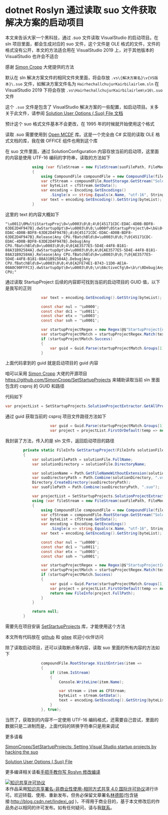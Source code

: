 
# dotnet Roslyn 通过读取 suo 文件获取解决方案的启动项目

本文来告诉大家一个黑科技，通过 .suo 文件读取 VisualStudio 的启动项目。在 sln 项目里面，都会生成对应的 suo 文件，这个文件是 OLE 格式的文件，文件的格式没有公开，本文的方法适合用在 VisualStudio 2019 上，对于其他版本的 VisualStudio 也许会不适合

<!--more-->



<!-- 发布 -->
<!-- 标签：Roslyn,MSBuild,编译器 -->

感谢 [Simon Cropp](https://github.com/SimonCropp) 大佬提供的方法

默认在 sln 解决方案文件的相同文件夹里面，将会存放 `.vs\{解决方案名}\v{VS版本}\.suo` 文件，如解决方案文件名为 `HairhechallchujurKairbilairlem.sln` 在 VisualStudio 2019 下将会存放 `.vs\HairhechallchujurKairbilairlem\v16\.suo` 文件

这个 `.suo` 文件是包含了 VisualStudio 解决方案的一些配置，如启动项目。关多关于此文件，请参阅 [Solution User Options (.Suo) File 文档](https://docs.microsoft.com/zh-cn/previous-versions/visualstudio/visual-studio-2015/extensibility/internals/solution-user-options-dot-suo-file?view=vs-2015&WT.mc_id=WD-MVP-5003260 )

预计这个 suo 格式文件基本不会更改，在 1995 年的时候就开始使用这个格式

读取 .suo 需要使用到 [Open MCDF](https://github.com/ironfede/openmcdf) 库。这是一个完全由 C# 实现的读取 OLE 格式文档的库，我在做 OFFICE 组件也用到这个库

在 suo 文件里面，通过 SolutionConfiguration 内容存放当前的启动项，这里面的内容是使用 UTF-16 编码的字符串，读取的方法如下

```csharp
            using (var fileStream = new FileStream(suoFilePath, FileMode.Open))
            {
                using CompoundFile compoundFile = new CompoundFile(fileStream, CFSUpdateMode.ReadOnly, CFSConfiguration.SectorRecycle | CFSConfiguration.EraseFreeSectors);
                var cfStream = compoundFile.RootStorage.GetStream("SolutionConfiguration");
                var byteList = cfStream.GetData();
                var encoding = Encoding.GetEncodings()
                    .Single(x => string.Equals(x.Name, "utf-16", StringComparison.OrdinalIgnoreCase));
                var text = encoding.GetEncoding().GetString(byteList);
            }
```

这里的 text 的内容大概如下

```
"\u0011\0MultiStartupProj\0=\u0003\0\0;4\0{45171CDC-EDAC-4D0B-BDF8-63DE2D4F947B}.dwStartupOpt\0=\u0003\0\0;\u000f\0StartupProject\0=\b&\0{45171CDC-EDAC-4D0B-BDF8-63DE2D4F947B};A\0{45171CDC-EDAC-4D0B-BDF8-63DE2D4F947B}.Release|Any CPU.fBatchBld\0=\u0003\0\0;?\0{45171CDC-EDAC-4D0B-BDF8-63DE2D4F947B}.Debug|Any CPU.fBatchBld\0=\u0003\0\0;4\0{AE3577E5-5D4E-44F8-B181-88A31B92584A}.dwStartupOpt\0=\u0003\0\0;A\0{AE3577E5-5D4E-44F8-B181-88A31B92584A}.Release|Any CPU.fBatchBld\0=\u0003\0\0;?\0{AE3577E5-5D4E-44F8-B181-88A31B92584A}.Debug|Any CPU.fBatchBld\0=\u0003\0\0;4\0{A2FE74E1-B743-11D0-AE1A-00A0C90FFFC3}.dwStartupOpt\0=\u0003\0\0;\n\0ActiveCfg\0=\b\r\0Debug|Any CPU;"
```

通过读取 StartupProject 后续的内容即可找到当前的启动项目的 GUID 值，以下是我写的正则

```csharp
                var text = encoding.GetEncoding().GetString(byteList);

                const char nul = '\u0000';
                const char dc1 = '\u0011';
                const char etx = '\u0003';
                const char soh = '\u0001';

                var startupProjectRegex = new Regex(@$"StartupProject{nul}={'\b'}&{nul}(.{'{'}{38}{'}'});A");
                var startupProjectMatch = startupProjectRegex.Match(text);
                if (startupProjectMatch.Success)
                {
                    var guid = Guid.Parse(startupProjectMatch.Groups[1].Value);
                }
```

上面代码拿到的 guid 就是启动项目的 guid 内容

咱可以采用 [Simon Cropp](https://github.com/SimonCropp) 大佬的开源项目 https://github.com/SimonCropp/SetStartupProjects 来辅助读取当前 sln 里面包含的 csproj 的 GUID 和路径

代码如下

```csharp
var projectList = SetStartupProjects.SolutionProjectExtractor.GetAllProjectFiles(solutionFile.FullName).ToList();
```

通过 guid 获取当前的 csproj 项目文件路径方法如下

```csharp
                    var guid = Guid.Parse(startupProjectMatch.Groups[1].Value);
                    var project = projectList.FirstOrDefault(temp => new Guid(temp.Guid) == guid);
```

我封装了方法，传入的是 sln 文件，返回启动项目的路径

```csharp
        private static FileInfo GetStartupProject(FileInfo solutionFile)
        {
            var solutionFilePath = solutionFile.FullName;
            var solutionDirectory = solutionFile.DirectoryName;

            var solutionName = Path.GetFileNameWithoutExtension(solutionFilePath);
            var suoDirectoryPath = Path.Combine(solutionDirectory, ".vs", solutionName, "v16");
            Directory.CreateDirectory(suoDirectoryPath);
            var suoFilePath = Path.Combine(suoDirectoryPath, ".suo");

            var projectList = SetStartupProjects.SolutionProjectExtractor.GetAllProjectFiles(solutionFile.FullName).ToList();
            using (var fileStream = new FileStream(suoFilePath, FileMode.Open))
            {
                using CompoundFile compoundFile = new CompoundFile(fileStream, CFSUpdateMode.ReadOnly, CFSConfiguration.SectorRecycle | CFSConfiguration.EraseFreeSectors);
                var cfStream = compoundFile.RootStorage.GetStream("SolutionConfiguration");
                var byteList = cfStream.GetData();
                var encoding = Encoding.GetEncodings()
                    .Single(x => string.Equals(x.Name, "utf-16", StringComparison.OrdinalIgnoreCase));
                var text = encoding.GetEncoding().GetString(byteList);

                const char nul = '\u0000';
                const char dc1 = '\u0011';
                const char etx = '\u0003';
                const char soh = '\u0001';

                var startupProjectRegex = new Regex(@$"StartupProject{nul}={'\b'}&{nul}(.{'{'}{38}{'}'});A");
                var startupProjectMatch = startupProjectRegex.Match(text);
                if (startupProjectMatch.Success)
                {
                    var guid = Guid.Parse(startupProjectMatch.Groups[1].Value);
                    var project = projectList.FirstOrDefault(temp => new Guid(temp.Guid) == guid);
                    return new FileInfo(project.FullPath);
                }
            }

            return null;
        }
```

需要先在项目安装 [SetStartupProjects](https://www.nuget.org/packages/SetStartupProjects/ ) 库，才能使用这个方法

本文所有代码放在 [github](https://github.com/lindexi/lindexi_gd/tree/8560b967e202124f78e2cb47c0279b48bffb1cb5/HairhechallchujurKairbilairlem) 和 [gitee](https://gitee.com/lindexi/lindexi_gd/tree/8560b967e202124f78e2cb47c0279b48bffb1cb5/HairhechallchujurKairbilairlem) 欢迎小伙伴访问


除了读取启动项目，还可以读取断点等内容，读取 suo 里面的所有内容的方法如下

```csharp
                compoundFile.RootStorage.VisitEntries(item =>
                {
                    if (item.IsStream)
                    {
                        Console.WriteLine(item.Name);

                        var stream = item as CFStream;
                        byteList = stream.GetData();
                        text = encoding.GetEncoding().GetString(byteList);
                    }
                }, true);
```

当然了，获取到的内容不一定使用 UTF-16 编码格式，还需要自己尝试，里面的数据只是二进制而是，上面代码的转换字符串只是用来调试



更多请看

[SimonCropp/SetStartupProjects: Setting Visual Studio startup projects by hacking the suo](https://github.com/SimonCropp/SetStartupProjects )

[Solution User Options (.Suo) File](https://docs.microsoft.com/zh-cn/previous-versions/visualstudio/visual-studio-2015/extensibility/internals/solution-user-options-dot-suo-file?view=vs-2015&WT.mc_id=WD-MVP-5003260 )

更多编译相关请看[手把手教你写 Roslyn 修改编译](https://blog.lindexi.com/post/roslyn.html )





<a rel="license" href="http://creativecommons.org/licenses/by-nc-sa/4.0/"><img alt="知识共享许可协议" style="border-width:0" src="https://licensebuttons.net/l/by-nc-sa/4.0/88x31.png" /></a><br />本作品采用<a rel="license" href="http://creativecommons.org/licenses/by-nc-sa/4.0/">知识共享署名-非商业性使用-相同方式共享 4.0 国际许可协议</a>进行许可。欢迎转载、使用、重新发布，但务必保留文章署名[林德熙](http://blog.csdn.net/lindexi_gd)(包含链接:http://blog.csdn.net/lindexi_gd )，不得用于商业目的，基于本文修改后的作品务必以相同的许可发布。如有任何疑问，请与我[联系](mailto:lindexi_gd@163.com)。